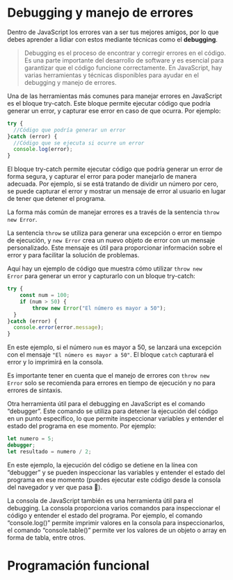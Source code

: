 # Debugging y manejo de errores

Dentro de JavaScript los errores van a ser tus mejores amigos, por lo que debes aprender a lidiar con estos mediante técnicas como el **debugging**.

> Debugging es el proceso de encontrar y corregir errores en el código. Es una parte importante del desarrollo de software y es esencial para garantizar que el código funcione correctamente. En JavaScript, hay varias herramientas y técnicas disponibles para ayudar en el debugging y manejo de errores.
> 

Una de las herramientas más comunes para manejar errores en JavaScript es el bloque try-catch. Este bloque permite ejecutar código que podría generar un error, y capturar ese error en caso de que ocurra. Por ejemplo:

```jsx
try {
  //Código que podría generar un error
}catch (error) {
  //Código que se ejecuta si ocurre un error
  console.log(error);
}
```

El bloque try-catch permite ejecutar código que podría generar un error de forma segura, y capturar el error para poder manejarlo de manera adecuada. Por ejemplo, si se está tratando de dividir un número por cero, se puede capturar el error y mostrar un mensaje de error al usuario en lugar de tener que detener el programa.

La forma más común de manejar errores es a través de la sentencia `throw new Error`.

La sentencia `throw` se utiliza para generar una excepción o error en tiempo de ejecución, y `new Error` crea un nuevo objeto de error con un mensaje personalizado. Este mensaje es útil para proporcionar información sobre el error y para facilitar la solución de problemas.

Aquí hay un ejemplo de código que muestra cómo utilizar `throw new Error` para generar un error y capturarlo con un bloque try-catch:

```jsx
try {
	const num = 100;
	if (num > 50) {
		throw new Error("El número es mayor a 50");
  }
}catch (error) {
  console.error(error.message);
}
```

En este ejemplo, si el número `num` es mayor a 50, se lanzará una excepción con el mensaje `"El número es mayor a 50"`. El bloque `catch` capturará el error y lo imprimirá en la consola.

Es importante tener en cuenta que el manejo de errores con `throw new Error` solo se recomienda para errores en tiempo de ejecución y no para errores de sintaxis.

Otra herramienta útil para el debugging en JavaScript es el comando “debugger”. Este comando se utiliza para detener la ejecución del código en un punto específico, lo que permite inspeccionar variables y entender el estado del programa en ese momento. Por ejemplo:

```jsx
let numero = 5;
debugger;
let resultado = numero / 2;

```

En este ejemplo, la ejecución del código se detiene en la línea con “debugger” y se pueden inspeccionar las variables y entender el estado del programa en ese momento (puedes ejecutar este código desde la consola del navegador y ver que pasa 👀).

La consola de JavaScript también es una herramienta útil para el debugging. La consola proporciona varios comandos para inspeccionar el código y entender el estado del programa. Por ejemplo, el comando “console.log()” permite imprimir valores en la consola para inspeccionarlos, el comando “console.table()” permite ver los valores de un objeto o array en forma de tabla, entre otros.
# Programación funcional
